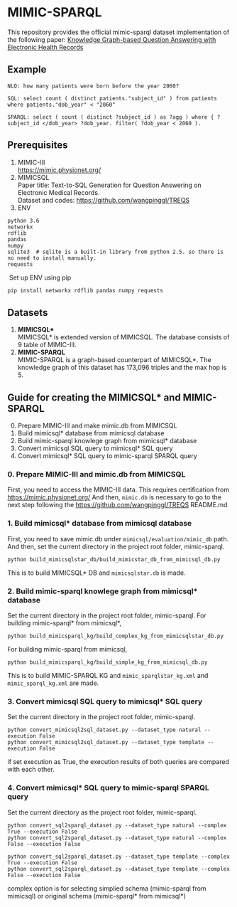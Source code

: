 # MIMIC-SPARQL
This repository provides the official mimic-sparql dataset implementation of the following paper: [Knowledge Graph-based Question Answering with Electronic Health Records](https://arxiv.org/abs/2010.09394)
## Example
```
NLQ: how many patients were born before the year 2060?

SQL: select count ( distinct patients."subject_id" ) from patients  where patients."dob_year" < "2060"

SPARQL: select ( count ( distinct ?subject_id ) as ?agg ) where { ?subject_id </dob_year> ?dob_year. filter( ?dob_year < 2060 ).
```

## Prerequisites

1. MIMIC-III   
https://mimic.physionet.org/
2. MIMICSQL  
Paper title: Text-to-SQL Generation for Question Answering on Electronic Medical Records.  
Dataset and codes: https://github.com/wangpinggl/TREQS
3. ENV
```
python 3.6
networkx
rdflib
pandas
numpy
sqlite3  # sqlite is a built-in library from python 2.5. so there is no need to install manually.
requests
```
​	Set up ENV using pip
```bash
pip install networkx rdflib pandas numpy requests
```

## Datasets

1. __MIMICSQL*__  
MIMICSQL* is extended version of MIMICSQL. The database consists of 9 table of MIMIC-III.  
2. __MIMIC-SPARQL__  
MIMIC-SPARQL is a graph-based counterpart of MIMICSQL*. The knowledge graph of this dataset has 173,096 triples and the max hop is 5.

## Guide for creating the MIMICSQL* and MIMIC-SPARQL
0. Prepare MIMIC-III and make mimic.db from MIMICSQL
1. Build mimicsql* database from mimicsql database
2. Build mimic-sparql knowlege graph from mimicsql* database
3. Convert mimicsql SQL query to mimicsql* SQL query
4. Convert mimicsql* SQL query to mimic-sparql SPARQL query


### 0. Prepare MIMIC-III and mimic.db from MIMICSQL
First, you need to access the MIMIC-III data. This requires certification from https://mimic.physionet.org/ 
And then, `mimic.db` is necessary to go to the next step following the https://github.com/wangpinggl/TREQS README.md  

### 1. Build mimicsql* database from mimicsql database
First, you need to save mimic.db under `mimicsql/evaluation/mimic_db` path.
And then, set the current directory in the project root folder, mimic-sparql.
```
python build_mimicsqlstar_db/build_mimicstar_db_from_mimicsql_db.py
```
This is to build MIMICSQL* DB and `mimicsqlstar.db` is made.
### 2. Build mimic-sparql knowlege graph from mimicsql* database
Set the current directory in the project root folder, mimic-sparql.
For building mimic-sparql* from mimicsql*, 
```
python build_mimicsparql_kg/build_complex_kg_from_mimicsqlstar_db.py
```
For building mimic-sparql from mimicsql,
```
python build_mimicsparql_kg/build_simple_kg_from_mimicsql_db.py
```
This is to build MIMIC-SPARQL KG and `mimic_sparqlstar_kg.xml` and `mimic_sparql_kg.xml` are made.
### 3. Convert mimicsql SQL query to mimicsql* SQL query
Set the current directory in the project root folder, mimic-sparql.
```
python convert_mimicsql2sql_dataset.py --dataset_type natural --execution False
python convert_mimicsql2sql_dataset.py --dataset_type template --execution False
```
if set execution as True, the execution results of both queries are compared with each other. 
### 4. Convert mimicsql* SQL query to mimic-sparql SPARQL query
Set the current directory as the project root folder, mimic-sparql.
```
python convert_sql2sparql_dataset.py --dataset_type natural --complex True --execution False
python convert_sql2sparql_dataset.py --dataset_type natural --complex False --execution False

python convert_sql2sparql_dataset.py --dataset_type template --complex True --execution False
python convert_sql2sparql_dataset.py --dataset_type template --complex False --execution False
```
complex option is for selecting simplied schema (mimic-sparql from mimicsql) or original schema (mimic-sparql* from mimicsql*)  

